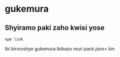 # gukemura

## Shyiramo paki zaho kwisi yose

`npm link`

Ibi biroroshye gukemura ibibazo muri pack.json> bin